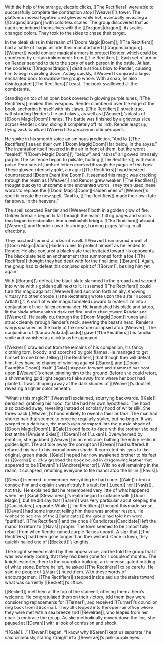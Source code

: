 With the help of the strange, electric clicks, [[The Rectifiers]] were able to successfully complete the contraption atop [[Weaver]]’s tower. The platforms moved together and glowed white hot, eventually revealing a [[Dragons|dragon]] with colorless scales. The group discovered that as each one imbued themselves with the [[Dragons|dragon]], its scales changed colors. They took to the skies to chase their target.

In the bleak skies in this realm of [[Doom Magic|Doom]], [[The Rectifiers]] had a battle of magic astride their manufactured [[Dragons|dragon]]. [[Weaver]] would conjure magical armors to protect Render, which could be countered by certain imbuements from [[The Rectifiers]]. Each set of armor on Render seemed to tie to the story of each person in the battle. At last, the colorless [[Dragons|dragon]] dealt a serious blow to Render, causing him to begin spiraling down. Acting quickly, [[Weaver]] conjured a large, enchanted book to swallow the group whole. With a snap, he also disintegrated [[The Rectifiers]]’ beast. The book swallowed all the combatants. 

Standing on top of an open book covered in glowing purple runes, [[The Rectifiers]] readied their weapons. Render clambered over the edge of the book, anchoring himself with his claws. [[The Rectifiers]] struck true, withstanding Render’s fire and claws, as well as [[Weaver]]’s blasts of [[Doom Magic|Doom]] runes. The battle was finished by a grievous slice across Render’s claw, slicing it completely off its limb. Render leapt up, flying back to allow [[Weaver]] to prepare an ultimate spell. 

He spoke in his smooth voice an ominous prediction, “And lo, [[The Rectifiers]] sealed their own [[Doom Magic|Doom]] far below, in the abyss.” The incantation itself hovered in the air in front of them, but the words “sealed”, “[[Doom Magic|Doom]]”, “below”, and “abyss” all glowed intensely purple. The sentence began to pulsate, hurting [[The Rectifiers]] with each pulse. Four sets of jumbled letters cracked through the pages of the book. These glowed intensely gold, a magic [[The Rectifiers]] hypothesized counteracted [[Doom Event|the Doom]]. It seemed this magic was cracking through the realm as [[Weaver]] and Render grew weaker. [[The Rectifiers]] thought quickly to unscramble the enchanted words. They then used these words to replace the [[Doom Magic|Doom]]-laiden ones of [[Weaver]]’s spell to create the new spell, “And lo, [[The Rectifiers]] made their own fate far above, in the heavens.” 

The spell scorched Render and [[Weaver]] both in a golden glow of fire. Golden fireballs began to fall through the realm, hitting pages and scrolls that began to materialize into a makeshift bridge. [[The Rectifiers]] chased [[Weaver]] and Render down this bridge, burning pages falling in all directions. 

They reached the end of a burnt scroll. [[Weaver]] summoned a wall of [[Doom Magic|Doom]]-laiden runes to protect himself as he tended to Render. He also conjured a black slate that levitated toward his opponents. The black slate held an enchantment that summoned forth a foe [[The Rectifiers]] thought they had dealt with for the final time: [[Borum]]. Again, the group had to defeat this conjured spirit of [[Borum]], besting him yet again. 

With [[Borum]]’s defeat, the black slate slammed to the ground and warped into white with a golden quill next to it. It seemed [[The Rectifiers]] could turn this magic against [[Weaver]] and summon forth an ally. Knowing virtually no other choice, [[The Rectifiers]] wrote upon the slate “[[Londo Artlatta]]”. A swirl of white magic funneled upward to materialize into a conjuration of their fallen commander. He brandished his blade and tattoo, lit the blade aflame with a dark red fire, and rushed toward Render and [[Weaver]]. He easily cut through the [[Doom Magic|Doom]] runes and struck cleanly through Render’s neck, severing the beast’s head. Render’s wings spasmed as the body of the creature collapsed atop [[Weaver]]. The conjuration of [[Londo Artlatta|Londo]] gave [[The Rectifiers]] his familiar smile and vanished as quickly as he appeared. 

[[Weaver]] crawled out from the remains of his companion, his fancy clothing torn, bloody, and scorched by gold flames. He managed to get himself to one knee, telling [[The Rectifiers]] that though they will defeat him, they have no chance of winning against [[Saren]] and [[Doom Event|the Doom]] itself. [[Gale]] stepped forward and slammed her boot upon [[Weaver]]’s chest, pinning him to the ground. Before she could retort, a shimmering gold light began to flake away from where her boot had planted. It was chipping away at the dark shades of [[Weaver]]’s doublet, revealing a lighter color beneath.

“What is this magic?\!” [[Weaver]] exclaimed, scurrying backwards. [[Gale]] persisted, grabbing his hood, for she had her own hypothesis. The hood also cracked away, revealing instead of scholarly hood of white silk. She threw back [[Weaver]]’s hood entirely to reveal a familiar face. The man had shorter hair that seemed to once be regularly styled, but no longer. It was warped to a dark hue, the man’s eyes corrupted into the purple shade of [[Doom Magic|Doom]]. [[Gale]] stood face-to-face with the brother she had lost at the [[Ancient Skies]]: [[Devan]] of [[Luxen]]. Overwhelmed by emotion, she grabbed [[Weaver]] in an embrace, bathing the entire realm in golden light. The act tore away the corruption [[Devan]] had suffered. It returned his hair to his normal brown shade. It corrected his eyes to their original, green shade. [[Gale]] helped her now awakened brother to his feet as [[Scorna]] quickly grabbed the book bound in dragonwing leather that appeared to be [[Devan]]’s [[Anchors|Anchor]]. With no evil remaining in the realm, it collapsed, returning everyone to the manor atop the hill in [[Navis]].

[[Devan]] seemed to remember everything he had done. [[Gale]] tried to console him and explain it wasn’t truly his fault for [[Luxen]] nor [[Navis]], not truly. He explained that he remembered very little of what happened when the [[Sarah|Stewardess]]’s realm began to collapse with [[Doom Magic]], but he did say that [[Saren]] was very particular about keeping the [[Candidates]] separate. While [[The Rectifiers]] thought this made sense, [[Devan]] had some instinct telling him there was another reason. He wished to see any of the [[Candidates]] the group had told him were “purified”. [[The Rectifiers]] and the once-[[Candidates|Candidate]] left the manor to return to [[Navis]] proper. The town seemed to be almost fully rebuilt from when Render rained purple flames upon it. A sign that [[The Rectifiers]] had been gone longer than they wished. Once in town, they quickly hailed one of [[Beckett]]’s knights.

The knight seemed elated by their appearance, and he told the group that it was now early spring, that they had been gone for a couple of months. The knight escorted them to the councilor building, an immense, gated building of white stone. Before he left, he asked [[The Rectifiers]] to be careful. He said the people of [[Matar]] need them. With these words of encouragement, [[The Rectifiers]] stepped inside and up the stairs toward what was currently [[Beckett]]’s office.

[[Beckett]] met them at the top of the stairwell, offering them a hero’s welcome. He congratulated them on their victory, told them they were considering replacements for [[Turner]], and received [[Turner]]’s councilor ring back from [[Scorna]]. They all stepped into the open-air office where they were met with a sea breeze and [[Revelrae]], who leaped from her chair to embrace the group. As she methodically moved down the line, she paused at [[Devan]] with a look of confusion and shock. 

“[[Gale]]…” [[Devan]] began. “I know why [[Saren]] kept us separate,” he said ominously, staring straight into [[Revelrae]]’s pink-purple eyes...